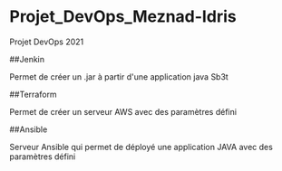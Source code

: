 # Projet_DevOps_Meznad-Idris
Projet DevOps 2021

##Jenkin

Permet de créer un .jar à partir d'une application java Sb3t

##Terraform

Permet de créer un serveur AWS avec des paramètres défini

##Ansible

Serveur Ansible qui permet de déployé une application JAVA avec des paramètres défini